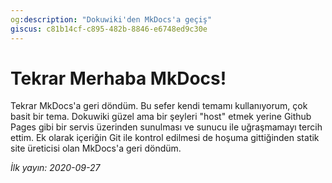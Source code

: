 ```yaml
---
og:description: "Dokuwiki'den MkDocs'a geçiş"
giscus: c81b14cf-c895-482b-8846-e6748ed9c30e
---
```


# Tekrar Merhaba MkDocs!

Tekrar MkDocs'a geri döndüm. Bu sefer kendi temamı kullanıyorum, çok basit bir
tema. Dokuwiki güzel ama bir şeyleri "host" etmek yerine Github Pages gibi bir
servis üzerinden sunulması ve sunucu ile uğraşmamayı tercih ettim. Ek olarak
içeriğin Git ile kontrol edilmesi de hoşuma gittiğinden statik site üreticisi
olan MkDocs'a geri döndüm.

*İlk yayın: 2020-09-27*

